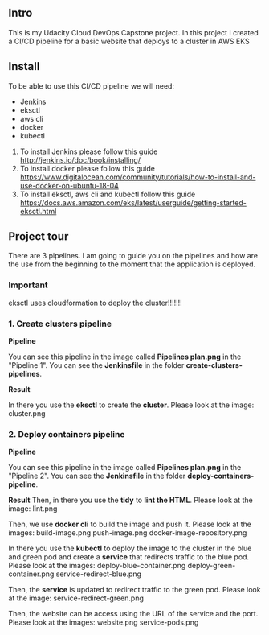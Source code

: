 ## Intro

This is my Udacity Cloud DevOps Capstone project. In this project I created a CI/CD pipeline for a basic website that deploys to a cluster in AWS EKS

## Install

To be able to use this CI/CD pipeline we will need:
- Jenkins
- eksctl
- aws cli
- docker
- kubectl

1. To install Jenkins please follow this guide http://jenkins.io/doc/book/installing/
2. To install docker please follow this guide https://www.digitalocean.com/community/tutorials/how-to-install-and-use-docker-on-ubuntu-18-04
3. To install eksctl, aws cli and kubectl follow this guide https://docs.aws.amazon.com/eks/latest/userguide/getting-started-eksctl.html

## Project tour

There are 3 pipelines. I am going to guide you on the pipelines and how are the use from the beginning to the moment that the application is deployed.

### Important

eksctl uses cloudformation to deploy the cluster!!!!!!!

### 1. Create clusters pipeline

**Pipeline**

You can see this  pipeline in the image called **Pipelines plan.png** in the "Pipeline 1". You can see the **Jenkinsfile** in the folder **create-clusters-pipelines**.

**Result**

In there you use the **eksctl** to create the **cluster**. Please look at the image: cluster.png

### 2. Deploy containers pipeline

**Pipeline**

You can see this  pipeline in the image called **Pipelines plan.png** in the "Pipeline 2". You can see the **Jenkinsfile** in the folder **deploy-containers-pipeline**.

**Result**
Then, in there you use the **tidy** to **lint the HTML**. Please look at the image: lint.png

Then, we use **docker cli** to build the image and push it. Please look at the images: build-image.png push-image.png docker-image-repository.png


In there you use the **kubectl** to deploy the image to the cluster in the blue and green pod and create a **service** that redirects traffic to the blue pod. Please look at the images: deploy-blue-container.png deploy-green-container.png service-redirect-blue.png

Then, the **service** is updated to redirect traffic to the green pod. Please look at the image: service-redirect-green.png

Then, the website can be access using the URL of the service and the port. Please look at the images: website.png service-pods.png

